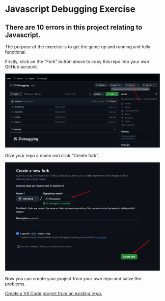 # Javascript Debugging Exercise

## There are 10 errors in this project relating to Javascript.

The purpose of the exercise is to get the game up and running and fully functional.

Firstly, click on the "Fork" button above to copy this repo into your own GitHub account.

![Fork Button](/assets/images/fork-button.png)

Give your repo a name and click "Create fork".

![Create Fork](/assets/images/create-fork.png)

Now you can create your project from your own repo and solve the problems.

[Create a VS Code project from an existing repo.](https://docs.google.com/presentation/d/1Epa-zivW7rYkcqnvaLvFglTply8-UTXiXGMH6ejLpaA/edit?usp=sharing)

